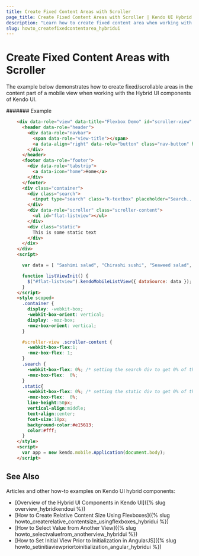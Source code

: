 ```yaml
---
title: Create Fixed Content Areas with Scroller
page_title: Create Fixed Content Areas with Scroller | Kendo UI Hybrid Components
description: "Learn how to create fixed content area when working with the Hybrid UI components of Kendo UI."
slug: howto_createfixedcontentarea_hybridui
---
```


# Create Fixed Content Areas with Scroller

The example below demonstrates how to create fixed/scrollable areas in the content part of a mobile view when working with the Hybrid UI components of Kendo UI.

####### Example

```html
    <div data-role="view" data-title="Flexbox Demo" id="scroller-view" data-init="listViewInit" data-stretch="true">
      <header data-role="header">
        <div data-role="navbar">
          <span data-role="view-title"></span>
          <a data-align="right" data-role="button" class="nav-button" href="#index">Index</a>
        </div>
      </header>
      <footer data-role="footer">
        <div data-role="tabstrip">
          <a data-icon="home">Home</a>
        </div>
      </footer>
      <div class="container">
        <div class="search">
          <input type="search" class="k-textbox" placeholder="Search..." />
        </div>
        <div data-role="scroller" class="scroller-content">
          <ul id="flat-listview"></ul>
        </div>
        <div class="static">
          This is some static text
        </div>
      </div>
    </div>
    <script>

      var data = [ "Sashimi salad", "Chirashi sushi", "Seaweed salad", "Edamame", "Miso soup", "Maguro", "Shake", "Shiromi", "Tekka maki", "Hosomaki Mix", "California rolls", "Seattle rolls", "Spicy Tuna rolls", "Ebi rolls", "Chicken Teriyaki", "Salmon Teriyaki", "Gohan", "Tori Katsu", "Yaki Udon", "Sashimi salad", "Chirashi sushi", "Seaweed salad", "Edamame", "Miso soup", "Maguro", "Shake", "Shiromi", "Tekka maki", "Hosomaki Mix", "California rolls", "Seattle rolls", "Spicy Tuna rolls", "Ebi rolls", "Chicken Teriyaki", "Salmon Teriyaki", "Gohan", "Tori Katsu", "Yaki Udon" ];

      function listViewInit() {
        $("#flat-listview").kendoMobileListView({ dataSource: data });
      }
    </script>
    <style scoped>
      .container {
        display: -webkit-box;
        -webkit-box-orient: vertical;
        display: -moz-box;
        -moz-box-orient: vertical;
      }

      #scroller-view .scroller-content {
        -webkit-box-flex:1;
        -moz-box-flex: 1;
      }
      .search {
        -webkit-box-flex: 0%; /* setting the search div to get 0% of the remaining window value  */
        -moz-box-flex:  0%;
      }
      .static{
        -webkit-box-flex: 0%; /* setting the static div to get 0% of the remaining window value  */
        -moz-box-flex:  0%;
        line-height:50px;
        vertical-align:middle;
        text-align:center;
        font-size:18px;
        background-color:#e15613;
        color:#fff;
      }
    </style>
    <script>
      var app = new kendo.mobile.Application(document.body);
    </script>
```

## See Also

Articles and other how-to examples on Kendo UI hybrid components:

* [Overview of the Hybrid UI Components in Kendo UI]({% slug overview_hybridkendoui %})
* [How to Create Relative Content Size Using Flexboxes]({% slug howto_createrelative_contentsize_usingflexboxes_hybridui %})
* [How to Select Value from Another View]({% slug howto_selectvaluefrom_anotherview_hybridui %})
* [How to Set Initial View Prior to Initialization in AngularJS]({% slug howto_setinitiaviewpriortoinitialization_angular_hybridui %})
